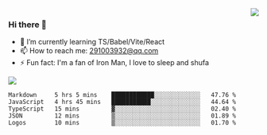 <img align='right' src='https://github-readme-stats.vercel.app/api?username=niaogege&show_icons=true&theme=radical'/>

### Hi there 👋

- 🌱 I’m currently learning TS/Babel/Vite/React
- 📫 How to reach me: 291003932@qq.com
- ⚡ Fun fact:  I'm a fan of Iron Man, I love to sleep and shufa

![](https://github-readme-stats.vercel.app/api/top-langs/?username=niaogege&layout=compact)

<!--START_SECTION:waka-->
```text
Markdown     5 hrs 5 mins    ████████████░░░░░░░░░░░░░   47.76 % 
JavaScript   4 hrs 45 mins   ███████████░░░░░░░░░░░░░░   44.64 % 
TypeScript   15 mins         ▓░░░░░░░░░░░░░░░░░░░░░░░░   02.40 % 
JSON         12 mins         ▒░░░░░░░░░░░░░░░░░░░░░░░░   01.89 % 
Logos        10 mins         ▒░░░░░░░░░░░░░░░░░░░░░░░░   01.70 % 
```
<!--END_SECTION:waka-->
